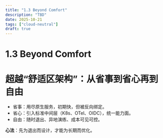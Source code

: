 ```yaml
---
title: "1.3 Beyond Comfort"
description: "TBD"
date: 2025-10-21
tags: ["cloud-neutral"]
draft: true
---
```


# 1.3 Beyond Comfort

# 超越“舒适区架构”：从省事到省心再到自由

- 省事：用尽原生服务，初期快，但被反向绑定。
- 省心：引入标准中间层（K8s、OTel、OIDC），统一能力面。
- 自由：随时退出、异地演练、成本可见可控。

**心法**：先为退出而设计，才能为长期而优化。
